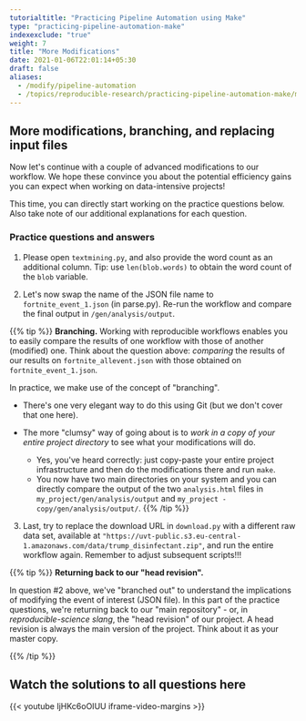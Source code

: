 ```yaml
---
tutorialtitle: "Practicing Pipeline Automation using Make"
type: "practicing-pipeline-automation-make"
indexexclude: "true"
weight: 7
title: "More Modifications"
date: 2021-01-06T22:01:14+05:30
draft: false
aliases:
  - /modify/pipeline-automation
  - /topics/reproducible-research/practicing-pipeline-automation-make/modifications
---
```


## More modifications, branching, and replacing input files

Now let's continue with a couple of advanced modifications to our workflow. We hope these convince you about the potential efficiency gains you can expect when working on data-intensive projects!

This time, you can directly start working on the practice questions below. Also take note of our additional explanations for each question.

### Practice questions and answers

1) Please open `textmining.py`, and also provide the word count as an additional column. Tip: use `len(blob.words)` to obtain the word count of the `blob` variable.

2) Let's now swap the name of the JSON file name to `fortnite_event_1.json` (in parse.py). Re-run the workflow and compare the final output in `/gen/analysis/output`.

{{% tip %}}
**Branching.**
Working with reproducible workflows enables you to easily compare the results of one workflow with those of another (modified) one. Think about the question above: *comparing* the results of our results on `fortnite_allevent.json` with those obtained on `fortnite_event_1.json`.

In practice, we make use of the concept of "branching".

  - There's one very elegant way to do this using Git (but we don't cover that one here).
  - The more "clumsy" way of going about is to *work in a copy of your entire project directory* to see what your modifications will do.

    - Yes, you've heard correctly: just copy-paste your entire project infrastructure and then do the modifications there and run `make`.
    - You now have two main directories on your system and you can directly compare the output of the two `analysis.html` files in `my_project/gen/analysis/output` and `my_project - copy/gen/analysis/output/`.
{{% /tip %}}

3) Last, try to replace the download URL in `download.py` with a different raw data set, available at
`"https://uvt-public.s3.eu-central-1.amazonaws.com/data/trump_disinfectant.zip"`, and run the entire workflow again. Remember to adjust subsequent scripts!!!

{{% tip %}}
**Returning back to our "head revision".**

In question #2 above, we've "branched out" to understand the implications of modifying the event of interest (JSON file). In this part of the practice questions, we're returning back to our "main repository" - or, in *reproducible-science slang*, the "head revision" of our project. A head revision is always the main version of the project. Think about it as your master copy.

{{% /tip %}}

## Watch the solutions to all questions here

{{< youtube IjHKc6oOIUU iframe-video-margins >}}
